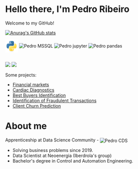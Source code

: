 # Hello there, I'm Pedro Ribeiro
 Welcome to my GitHub!

[![Anurag's GitHub stats](https://github-readme-stats.vercel.app/api?username=PedroPauloMR&theme=radical)](https://github.com/PedroPauloMR/github-readme-stats)  

<img align="center" alt="Pedro Python" height="40" width="40" src="https://raw.githubusercontent.com/devicons/devicon/master/icons/python/python-original.svg"> 
<img align="center" alt="Pedro MSSQL" height="40" width="40" src="https://cdn.jsdelivr.net/gh/devicons/devicon/icons/microsoftsqlserver/microsoftsqlserver-plain-wordmark.svg">
<img align="center" alt="Pedro jupyter" height="40" width="40" src="https://cdn.jsdelivr.net/gh/devicons/devicon/icons/jupyter/jupyter-original-wordmark.svg">
<img align="center" alt="Pedro pandas" height="40" width="40" src="https://cdn.jsdelivr.net/gh/devicons/devicon/icons/pandas/pandas-original-wordmark.svg">
          


<div style="display: inline_block"><br>
  
 <a href="https://www.linkedin.com/in/opedropaulo/" target="_blank"><img src="https://img.shields.io/badge/-LinkedIn-%230077B5?style=for-the-badge&logo=linkedin&logoColor=white" target="_blank"></a> 
 <a href="https://www.instagram.com/peedro.paulo/" target="_blank"><img src="https://img.shields.io/badge/-Instagram-%23E4405F?style=for-the-badge&logo=instagram&logoColor=white" target="_blank"></a>
</div>
  

Some projects:
 - [Financial markets](https://github.com/PedroPauloMR/mercado_financeiro)
 - [Cardiac Diagnostics](https://github.com/PedroPauloMR/cardio_catch_disease)
 - [Best Buyers Identification](https://github.com/PedroPauloMR/pa005_insiderclustering)
 - [Identification of Fraudulent Transactions](https://github.com/PedroPauloMR/block_fraud_company)
 - [Client Churn Prediction](https://github.com/PedroPauloMR/client_churn_prediction)

# About me
Apprenticeship at Data Science Community - <img align="center" alt="Pedro CDS" height="70" width="300" src="https://comunidadeds.com/wp-content/uploads/2023/01/cropped-Logotipo-H-CDS-Laranja-e-Branco-scaled-1.jpg">

* Solving business problems since 2019.
* Data Scientist at Neoenergia (Iberdrola's group)
* Bachelor's degree in Control and Automation Engineering.
